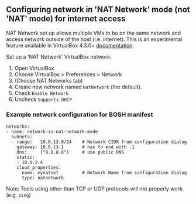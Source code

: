 ## Configuring network in 'NAT Network' mode (not 'NAT' mode) for internet access

NAT Network set up allows multiple VMs to be on the same network and
access network outside of the host (i.e. internet).
This is an experimental feature available in VirtualBox 4.3.0+
[documentation](http://www.virtualbox.org/manual/ch06.html#network_nat_service).

Set up a 'NAT Network' VirtualBox network:

1. Open VirtualBox
1. Choose VirtualBox > Preferences > Network
1. (Choose NAT Networks tab)
1. Create new network named `NatNetwork` (the default).
1. Check `Enable Network`
1. Uncheck `Supports DHCP`

### Example network configuration for BOSH manifest

```
networks:
- name: network-in-nat-network-mode
  subnets:
  - range:   10.0.13.0/24    # Network CIDR from configuration dialog
    gateway: 10.0.13.1       # has to end with .1
    dns:     ["8.8.8.8"]     # use public DNS
    static:
    - 10.0.2.4
    cloud_properties:
      name: mynatnet         # Network Name from configuration dialog
      type: natnetwork
```

Note: Tools using other than TCP or UDP protocols will not properly work. (e.g. `ping`)
